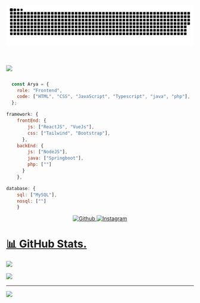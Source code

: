 ![cacing](./github-user-contribution.svg)

# <img src="https://media.giphy.com/media/mGcNjsfWAjY5AEZNw6/giphy.gif" width="50">   
```javascript
  const Arya = {
    role: "Frontend",
    code: ["HTML", "CSS", "JavaScript", "Typescript", "java", "php"],
  };
```
```javascript
framework: {
    frontEnd: {
        js: ["ReactJS", "VueJs"],
        css: ["Tailwind", "Bootstrap"],
      },
    backEnd: {
        js: ["NodeJS"],
        java: ["Springboot"],
        php: [""]
      }
    },
```

```javascript
database: {
    sql: ["MySQL"],
    nosql: [""]
    }
```


<p align="center"> 
    <a href="https://github.com/AryaEm" target="_blank">
        <img alt="Github" src="https://img.shields.io/badge/GitHub-%2312100E.svg?&style=for-the-badge&logo=Github&logoColor=white" />
    <a href="https://www.instagram.com/aryaa.em/" target="_blank">
        <img alt="Instagram" src="https://img.shields.io/badge/Instagram-000000?style=for-the-badge&logo=instagram&logoColor=white" />
      
</p>      

# 📊 GitHub Stats.  
![](https://github-readme-streak-stats.herokuapp.com/?user=AryaEm&theme=tokyonight&hide_border=false)

![](https://github-readme-stats.vercel.app/api/top-langs/?username=AryaEm&theme=dark&hide_border=false&include_all_commits=true&count_private=true&layout=compact)

---
[![](https://visitcount.itsvg.in/api?id=AryaEm&icon=0&color=0)](https://visitcount.itsvg.in)

<!-- Proudly created with GPRM ( https://gprm.itsvg.in ) -->
